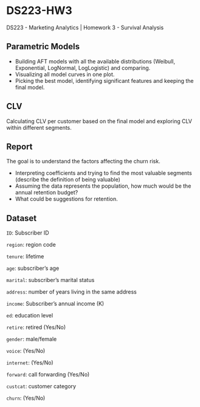 # DS223-HW3

DS223 - Marketing Analytics | Homework 3 - Survival Analysis


## Parametric Models

- Building AFT models with all the available distributions (Weibull, Exponential, LogNormal, LogLogistic) and comparing. 
- Visualizing all model curves in one plot.
- Picking the best model, identifying significant features and keeping the final model.


## CLV

Calculating CLV per customer based on the final model and exploring CLV within different segments.


## Report

The goal is to understand the factors affecting the churn risk.

- Interpreting coefficients and trying to find the most valuable segments (describe the definition of being valuable)
- Assuming the data represents the population, how much would be the annual retention budget? 
- What could be suggestions for retention.


## Dataset

`ID`: Subscriber ID

`region`: region code

`tenure`: lifetime

`age`: subscriber’s age

`marital`: subscriber’s marital status

`address`: number of years living in the same address 

`income`: Subscriber’s annual income (K)

`ed`: education level

`retire`: retired (Yes/No)

`gender`: male/female

`voice`: (Yes/No)

`internet`: (Yes/No)

`forward`: call forwarding (Yes/No)

`custcat`: customer category

`churn`: (Yes/No)
